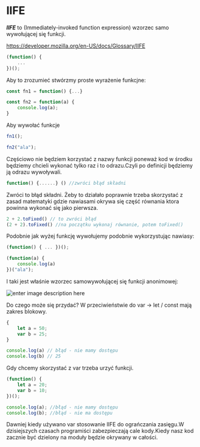 # IIFE

***IIFE*** to (Immediately-invoked function expression)  wzorzec samo wywołującej się funkcji.

https://developer.mozilla.org/en-US/docs/Glossary/IIFE

```js
(function() {
    ...
})();
```

Aby to zrozumieć stwórzmy proste wyrażenie funkcjne:

```js
const fn1 = function() {...}

const fn2 = function(a) {
    console.log(a);
}
```
Aby wywołać funkcje 

```js
fn1();

fn2("ala");
```

Częściowo nie będziem korzystać z nazwy funkcji poneważ kod w środku będziemy chcieli wykonać tylko raz i to odrazu.Czyli po definicji będziemy ją odrazu wywoływali.

```js
function() {......} () //zwróci błąd składni
```

Zwróci to błąd składni. Żeby to działało poprawnie trzeba skorzystać z zasad matematyki gdzie nawiasami okrywa się część równania ktora powinna wykonać się jako pierwsza.

```js
2 + 2.toFixed() // to zwróci błąd
(2 + 2).toFixed() //na początku wykonaj równanie, potem toFixed()
```

Podobnie jak wyżej funkcję wywołujemy podobnie wykorzystując nawiasy:

```js
(function() { ... })();
```

```js
(function(a) {
    console.log(a)
})("ala");
```

I taki jest właśnie wzorzec samowywołującej się funkcji anonimowej:

![enter image description here](https://cdn.discordapp.com/attachments/674964991853592586/944924944544964699/unknown.png)


Do czego może się przydać? W przeciwieństwie do var -> let / const mają zakres blokowy.

```js
{
    let a = 50;
    var b = 25;
}

console.log(a) // błąd - nie mamy dostępu
console.log(b) // 25
```

Gdy chcemy skorzystać z var trzeba urzyć funkcji.

```js
(function() {
    let a = 20;
    var b = 10;
})();

console.log(a); //błąd - nie mamy dostępu
console.log(b); //błąd - nie ma dostępu
```
Dawniej kiedy używano var stosowanie IIFE do ograńczania zasięgu.W dzisiejszych czasach programiści zabezpieczają cale kody.Kiedy nasz kod zacznie być dzielony na moduły będzie okrywany w całości.